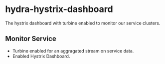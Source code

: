 # hydra-hystrix-dashboard
The hystrix dashboard with turbine enabled to monitor our service clusters.

## Monitor Service
- Turbine enabled for an aggragated stream on service data.
- Enabled Hystrix Dashboard.
